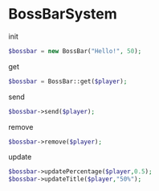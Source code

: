 # BossBarSystem

init
```php
$bossbar = new BossBar("Hello!", 50);
```

get
```php
$bossbar = BossBar::get($player);
```

send
```php
$bossbar->send($player);
```

remove
```php
$bossbar->remove($player);
```

update
```php
$bossbar->updatePercentage($player,0.5);
$bossbar->updateTitle($player,"50%");
```